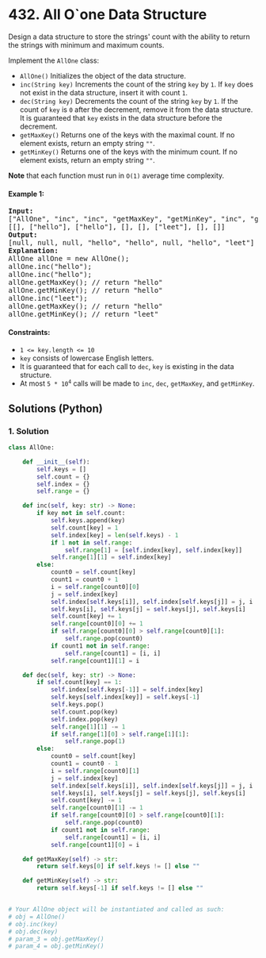 # 432. All O`one Data Structure
Design a data structure to store the strings' count with the ability to return the strings with minimum and maximum counts.

Implement the `AllOne` class:

* `AllOne()` Initializes the object of the data structure.
* `inc(String key)` Increments the count of the string `key` by `1`. If `key` does not exist in the data structure, insert it with count `1`.
* `dec(String key)` Decrements the count of the string `key` by `1`. If the count of `key` is `0` after the decrement, remove it from the data structure. It is guaranteed that `key` exists in the data structure before the decrement.
* `getMaxKey()` Returns one of the keys with the maximal count. If no element exists, return an empty string `""`.
* `getMinKey()` Returns one of the keys with the minimum count. If no element exists, return an empty string `""`.

**Note** that each function must run in `O(1)` average time complexity.

#### Example 1:
<pre>
<strong>Input:</strong>
["AllOne", "inc", "inc", "getMaxKey", "getMinKey", "inc", "getMaxKey", "getMinKey"]
[[], ["hello"], ["hello"], [], [], ["leet"], [], []]
<strong>Output:</strong>
[null, null, null, "hello", "hello", null, "hello", "leet"]
<strong>Explanation:</strong>
AllOne allOne = new AllOne();
allOne.inc("hello");
allOne.inc("hello");
allOne.getMaxKey(); // return "hello"
allOne.getMinKey(); // return "hello"
allOne.inc("leet");
allOne.getMaxKey(); // return "hello"
allOne.getMinKey(); // return "leet"
</pre>

#### Constraints:
* `1 <= key.length <= 10`
* `key` consists of lowercase English letters.
* It is guaranteed that for each call to `dec`, `key` is existing in the data structure.
* At most <code>5 * 10<sup>4</sup></code> calls will be made to `inc`, `dec`, `getMaxKey`, and `getMinKey`.

## Solutions (Python)

### 1. Solution
```Python
class AllOne:

    def __init__(self):
        self.keys = []
        self.count = {}
        self.index = {}
        self.range = {}

    def inc(self, key: str) -> None:
        if key not in self.count:
            self.keys.append(key)
            self.count[key] = 1
            self.index[key] = len(self.keys) - 1
            if 1 not in self.range:
                self.range[1] = [self.index[key], self.index[key]]
            self.range[1][1] = self.index[key]
        else:
            count0 = self.count[key]
            count1 = count0 + 1
            i = self.range[count0][0]
            j = self.index[key]
            self.index[self.keys[i]], self.index[self.keys[j]] = j, i
            self.keys[i], self.keys[j] = self.keys[j], self.keys[i]
            self.count[key] += 1
            self.range[count0][0] += 1
            if self.range[count0][0] > self.range[count0][1]:
                self.range.pop(count0)
            if count1 not in self.range:
                self.range[count1] = [i, i]
            self.range[count1][1] = i

    def dec(self, key: str) -> None:
        if self.count[key] == 1:
            self.index[self.keys[-1]] = self.index[key]
            self.keys[self.index[key]] = self.keys[-1]
            self.keys.pop()
            self.count.pop(key)
            self.index.pop(key)
            self.range[1][1] -= 1
            if self.range[1][0] > self.range[1][1]:
                self.range.pop(1)
        else:
            count0 = self.count[key]
            count1 = count0 - 1
            i = self.range[count0][1]
            j = self.index[key]
            self.index[self.keys[i]], self.index[self.keys[j]] = j, i
            self.keys[i], self.keys[j] = self.keys[j], self.keys[i]
            self.count[key] -= 1
            self.range[count0][1] -= 1
            if self.range[count0][0] > self.range[count0][1]:
                self.range.pop(count0)
            if count1 not in self.range:
                self.range[count1] = [i, i]
            self.range[count1][0] = i

    def getMaxKey(self) -> str:
        return self.keys[0] if self.keys != [] else ""

    def getMinKey(self) -> str:
        return self.keys[-1] if self.keys != [] else ""


# Your AllOne object will be instantiated and called as such:
# obj = AllOne()
# obj.inc(key)
# obj.dec(key)
# param_3 = obj.getMaxKey()
# param_4 = obj.getMinKey()
```
